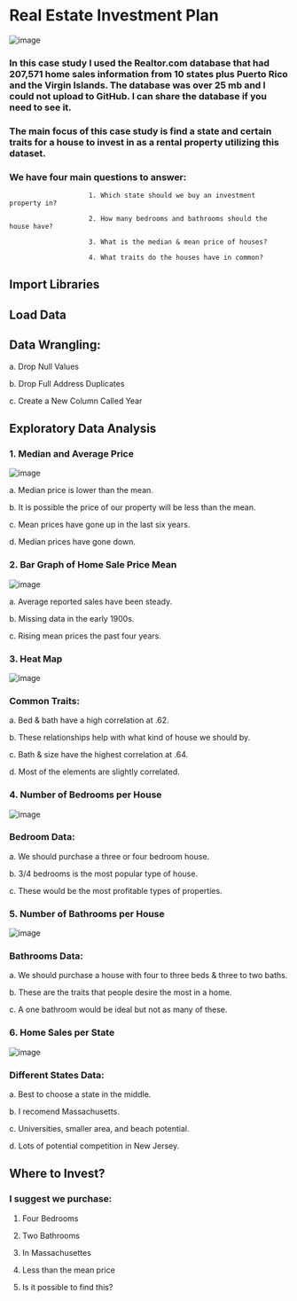# Real Estate Investment Plan

![image](https://user-images.githubusercontent.com/86930309/230511860-c775f534-320c-46d0-aedc-a5413b01c2c4.png)

### In this case study I used the Realtor.com database that had 207,571 home sales information from 10 states plus Puerto Rico and the Virgin Islands. The database was over 25 mb and I could not upload to GitHub. I can share the database if you need to see it. 

### The main focus of this case study is find a state and certain traits for a house to invest in as a rental property utilizing this dataset. 

### We have four main questions to answer:

                        1. Which state should we buy an investment property in?
                        
                        2. How many bedrooms and bathrooms should the house have?
                        
                        3. What is the median & mean price of houses?
                        
                        4. What traits do the houses have in common?

## Import Libraries

##  Load Data

## Data Wrangling:

 a. Drop Null Values

 b. Drop Full Address Duplicates

 c. Create a New Column Called Year
 
 ## Exploratory Data Analysis
 
 ### 1. Median and Average Price
  
 ![image](https://user-images.githubusercontent.com/86930309/230512160-3337b41c-d18f-4f01-ae62-cfb31d508518.png)  
 
 a. Median price is lower than the mean.
 
 b. It is possible the price of our property will be less than the mean.
 
 c. Mean prices have gone up in the last six years.
 
 d. Median prices have gone down.
 
 ### 2. Bar Graph of Home Sale Price Mean
 
 ![image](https://user-images.githubusercontent.com/86930309/230512780-87723faa-769a-427d-9fc2-1eca12fe9775.png)
 
a. Average reported sales have been steady.
 
b. Missing data in the early 1900s.

c. Rising mean prices the past four years.

### 3. Heat Map

![image](https://user-images.githubusercontent.com/86930309/230513133-7ed48397-3bee-458e-a380-33d103ae5bde.png)

### Common Traits:

a. Bed & bath have a high correlation at .62.

b. These relationships help with what kind of house we should by.

c. Bath & size have the highest correlation at .64.

d. Most of the elements are slightly correlated.

### 4. Number of Bedrooms per House 

![image](https://user-images.githubusercontent.com/86930309/230513429-6a76cd4b-9c99-41e3-9d2c-65488cca9c23.png)

### Bedroom Data:

a. We should purchase a three or four bedroom house. 

b. 3/4 bedrooms is the most popular type of house.

c. These would be the most profitable types of properties.

### 5. Number of Bathrooms per House

![image](https://user-images.githubusercontent.com/86930309/230516334-7729cc26-aad5-4b5c-b9f1-895ae1ff8a8a.png)

### Bathrooms Data: 

a. We should purchase a house with four to three beds & three to two baths.

b. These are the traits that people desire the most in a home.

c. A one bathroom would be ideal but not as many of these.

### 6. Home Sales per State

![image](https://user-images.githubusercontent.com/86930309/230520419-b8421c47-aca0-473e-a181-9bbddc117e86.png)

### Different States Data:

a. Best to choose a state in the middle.

b. I recomend Massachusetts.

c. Universities, smaller area, and beach potential.

d. Lots of potential competition in New Jersey.

## Where to Invest?

### I suggest we purchase:

1. Four Bedrooms

2. Two Bathrooms

3. In Massachusettes

4. Less than the mean price

5. Is it possible to find this?
